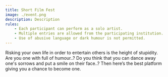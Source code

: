 ```yaml
---
title: Short Film Fest
image: ./event.png
description: Description
rules: 
    - Each participant can perform as a solo artist.
    - Multiple entries are allowed from the participating institution.
    - Use of abusive language or dark humour is not permitted.
---
```


Risking your own life in order to entertain others is the height of stupidity. Are you one with full of humour..? Do you think that you can dance away one's sorrows and put a smile on their face..? Then here’s the best platform giving you a chance to become one.